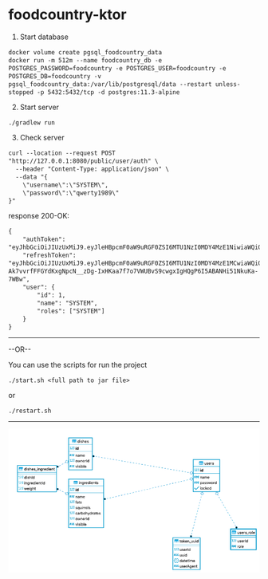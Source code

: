 # foodcountry-ktor

1. Start database
```
docker volume create pgsql_foodcountry_data
docker run -m 512m --name foodcountry_db -e POSTGRES_PASSWORD=foodcountry -e POSTGRES_USER=foodcountry -e POSTGRES_DB=foodcountry -v pgsql_foodcountry_data:/var/lib/postgresql/data --restart unless-stopped -p 5432:5432/tcp -d postgres:11.3-alpine
```
2. Start server
```
./gradlew run
```
3. Check server
```
curl --location --request POST "http://127.0.0.1:8080/public/user/auth" \
  --header "Content-Type: application/json" \
  --data "{
	\"username\":\"SYSTEM\",
	\"password\":\"qwerty1989\"
}"
```
response 200-OK:
```
{
	"authToken": "eyJhbGciOiJIUzUxMiJ9.eyJleHBpcmF0aW9uRGF0ZSI6MTU1NzI0MDY4MzE1NiwiaWQiOjEsImNyZWRlbnRpYWxzIjoiU1lTVEVNIiwic3ViIjoiZjI1OTViMGMtNmQ1ZC00OWExLWIyOGMtZTAyZTFhNmI2YzQ1IiwiaWF0IjoxNTU3MjQwNjIzfQ.VYBnKDal0EBCHP9oQw6uUsWqKL2fHEoeraxlf_iD2y6gxU4Hc37oN5EIHsJX9Jnyj2vPqWF4ZyouPPWsuF6Gyg",
	"refreshToken": "eyJhbGciOiJIUzUxMiJ9.eyJleHBpcmF0aW9uRGF0ZSI6MTU1NzI0MDY4MzE1MCwiaWQiOiJyZWZyZXNoIiwiY3JlZGVudGlhbHMiOiJyZWZyZXNoIiwic3ViIjoiZjI1OTViMGMtNmQ1ZC00OWExLWIyOGMtZTAyZTFhNmI2YzQ1IiwiaWF0IjoxNTU3MjQwNjIzfQ.1mkWFxJdvFX-Ak7vvrfFFGYdKxgNpcN__zDg-IxHKaa7f7o7VWUBvS9cwgxIgHQgP6I5ABANHi51NkuKa-7WBw",
	"user": {
		"id": 1,
		"name": "SYSTEM",
		"roles": ["SYSTEM"]
	}
}
```

---------
--OR--

You can use the scripts for run the project

```
./start.sh <full path to jar file>
```
or
```
./restart.sh
```


---------
![Database diagram](database.png)
